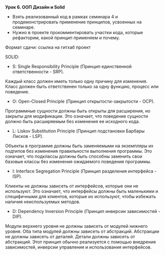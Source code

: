 **Урок 6. ООП Дизайн и Solid**
* Взять реализованный код в рамках семинара 4 и продемонстрировать применение принципов, усвоенных на семинаре.
* Нужно в проекте прокомментировать участки кода, которые рефакторим, какой принцип применяем и почему.

Формат сдачи: ссылка на гитхаб проект

SOLID:

* S: Single Responsibility Principle (Принцип единственной ответственности - SRP).

Каждый класс должен иметь только одну причину для изменения.
Класс должен быть ответственен только за одну функцию, процесс или поведение.

* O: Open-Closed Principle (Принцип открытости-закрытости - OCP).

Программные сущности должны быть открыты для расширения, но закрыты для модификации.
Это означает, что поведение сущности должно быть расширяемым без изменения ее исходного кода.

* L: Liskov Substitution Principle (Принцип подстановки Барбары Лисков - LSP).

Объекты в программе должны быть заменяемыми на экземпляры их подтипов без изменения правильности выполнения программы.
Это означает, что подклассы должны быть способны заменить свои базовые классы без изменения ожидаемого поведения программы.

* I: Interface Segregation Principle (Принцип разделения интерфейса - ISP).

Клиенты не должны зависеть от интерфейсов, которые они не используют.
Это означает, что интерфейсы должны быть маленькими и специфичными для клиентов, которые их используют, чтобы избежать наличия неиспользуемых методов.

* D: Dependency Inversion Principle (Принцип инверсии зависимостей - DIP).

Модули верхнего уровня не должны зависеть от модулей нижнего уровня. Оба типа модулей должны зависеть от абстракций.
Абстракции не должны зависеть от деталей. Детали должны зависеть от абстракций.
Этот принцип обычно реализуется с помощью внедрения зависимостей, инверсии управления и использования интерфейсов.


